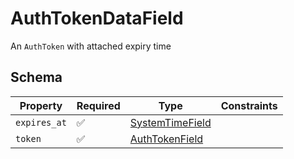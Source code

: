 # AuthTokenDataField

An `AuthToken` with attached expiry time

## Schema

| Property | Required | Type | Constraints |
| --- | --- | --- | --- |
| `expires_at` | ✅ | [SystemTimeField](../../fields/system_time/SystemTimeField.md) |     | 
| `token` | ✅ | [AuthTokenField](../../fields/auth_token/AuthTokenField.md) |     | 


